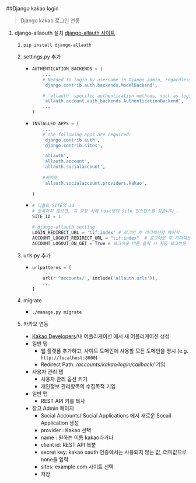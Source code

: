 ##Django kakao login

> Django kakao 로그인 연동



1. django-allaouth 설치 [django-allauth 사이트](https://django-allauth.readthedocs.io/en/latest/installation.html)

   1. `pip install django-allauth`

   2. settings.py 추가

      - ```python
        AUTHENTICATION_BACKENDS = (
            ...
            # Needed to login by username in Django admin, regardless of `allauth`
            'django.contrib.auth.backends.ModelBackend',

            # `allauth` specific authentication methods, such as login by e-mail
            'allauth.account.auth_backends.AuthenticationBackend',
            ...
        )
        ```

      - ```python
        INSTALLED_APPS = (
            ...
            # The following apps are required:
            'django.contrib.auth',
            'django.contrib.sites',

            'allauth',
            'allauth.account',
            'allauth.socialaccount',  
            
            #카카오
            'allauth.socialaccount.providers.kakao',
            
        )
        ```

      - ```python
        # 디폴트 SITE의 id
        # 등록하지 않으면, 각 요청 시에 host명의 Site 인스턴스를 찾습니다 .
        SITE_ID = 1

        # django-allauth setting
        LOGIN_REDIRECT_URL = 'tif:index' # 로그인 후 리디렉션할 페이지
        ACCOUNT_LOGOUT_REDIRECT_URL = "tif:index"  # 로그아웃 후 리디렉션 할 페이지
        ACCOUNT_LOGOUT_ON_GET = True # 로그아웃 버튼 클릭 시 자동 로그아웃
        ```

   3. urls.py 추가

      - ```python
        urlpatterns = [
            ...
            url(r'^accounts/', include('allauth.urls')),
            ...
        ]
        ```

   4. migrate

      - `./manage.py migrate`

   5. 카카오 연동

      - [Kakao Developers](https://developers.kakao.com/apps/135702/settings/general)/내 어플리케이션 에서 새 어플리케이션 생성
      - 일반 탭 
        - 웹 플랫폼 추가하고, 사이트 도메인에 사용할 모든 도메인을 명시 (e.g.` http://localhost:8000`)
        - Redirect Path: */accounts/kakao/login/callback/* 기입
      - 사용자 관리 탭
        - 사용자 관리 옵션 키기
        - 개인정보 관리항목의 수집목적 기입
      - 일반 탭
        - REST API 키를 복사
      - 장고 Admin 페이지 
        - Social Accounts/ Social Applications 에서 새로운 Socail Application 생성
        - provider : Kakao 선택
        - name : 원하는 이름 kakao라거나
        - client id:  REST API 복붙
        - secret key: kakao oauth 인증에서는 사용되지 않는 값, 더미값으로 none을 입력
        - sites: example.com 사이트 선택
        - 저장

